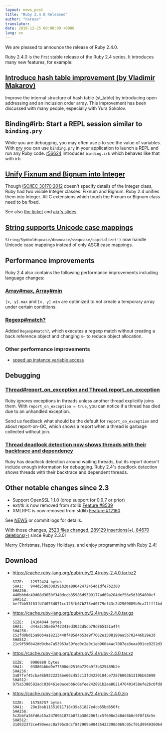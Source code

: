 ```yaml
---
layout: news_post
title: "Ruby 2.4.0 Released"
author: "naruse"
translator:
date: 2016-12-25 00:00:00 +0000
lang: en
---
```


We are pleased to announce the release of Ruby 2.4.0.

Ruby 2.4.0 is the first stable release of the Ruby 2.4 series.
It introduces many new features, for example:

## [Introduce hash table improvement (by Vladimir Makarov)](https://bugs.ruby-lang.org/issues/12142)

Improve the internal structure of hash table (st_table) by introducing open addressing
and an inclusion order array.
This improvement has been discussed with many people, especially with Yura Sokolov.

## Binding#irb: Start a REPL session similar to `binding.pry`

While you are debugging, you may often use `p` to see the value of variables.
With [pry](https://github.com/pry/pry) you can use `binding.pry` in your application
to launch a REPL and run any Ruby code.
[r56624](https://github.com/ruby/ruby/commit/493e48897421d176a8faf0f0820323d79ecdf94a)
introduces `binding.irb` which behaves like that with irb.

## [Unify Fixnum and Bignum into Integer](https://bugs.ruby-lang.org/issues/12005)

Though [ISO/IEC 30170:2012](http://www.iso.org/iso/iso_catalogue/catalogue_tc/catalogue_detail.htm?csnumber=59579)
doesn't specify details of the Integer class,
Ruby had two visible Integer classes: Fixnum and Bignum.
Ruby 2.4 unifies them into Integer.
All C extensions which touch the Fixnum or Bignum class need to be fixed.

See also [the ticket](https://bugs.ruby-lang.org/issues/12005) and [akr's slides](http://www.a-k-r.org/pub/2016-09-08-rubykaigi-unified-integer.pdf).

## [String supports Unicode case mappings](https://bugs.ruby-lang.org/issues/10085)

`String/Symbol#upcase/downcase/swapcase/capitalize(!)` now handle
Unicode case mappings instead of only ASCII case mappings.

## Performance improvements

Ruby 2.4 also contains the following performance improvements including
language changes:

### [Array#max, Array#min](https://bugs.ruby-lang.org/issues/12172)

`[x, y].max` and `[x, y].min` are optimized to not create a temporary array
under certain conditions.

### [Regexp#match?](https://bugs.ruby-lang.org/issues/8110)

Added `Regexp#match?`, which executes a regexp match without creating
a back reference object and changing `$~` to reduce object allocation.

### Other performance improvements

* [speed up instance variable access](https://bugs.ruby-lang.org/issues/12274)

## Debugging

### [Thread#report_on_exception and Thread.report_on_exception](https://bugs.ruby-lang.org/issues/6647)

Ruby ignores exceptions in threads unless another thread explicitly joins them.
With `report_on_exception = true`,
you can notice if a thread has died due to an unhandled exception.

Send us feedback what should be the default for `report_on_exception`
and about report-on-GC, which shows a report when a thread is
garbage collected without join.

### [Thread deadlock detection now shows threads with their backtrace and dependency](https://bugs.ruby-lang.org/issues/8214)

Ruby has deadlock detection around waiting threads, but its report doesn't
include enough information for debugging.
Ruby 2.4's deadlock detection shows threads with their backtrace and
dependent threads.

## Other notable changes since 2.3

* Support OpenSSL 1.1.0 (drop support for 0.9.7 or prior)
* ext/tk is now removed from stdlib [Feature #8539](https://bugs.ruby-lang.org/issues/8539)
* XMLRPC is now removed from stdlib [Feature #12160](https://bugs.ruby-lang.org/issues/12160)

See [NEWS](https://github.com/ruby/ruby/blob/v2_4_0/NEWS)
or commit logs for details.

With those changes,
[2523 files changed, 289129 insertions(+), 84670 deletions(-)](https://github.com/ruby/ruby/compare/v2_3_0...v2_4_0)
since Ruby 2.3.0!

Merry Christmas, Happy Holidays, and enjoy programming with Ruby 2.4!

## Download

* <https://cache.ruby-lang.org/pub/ruby/2.4/ruby-2.4.0.tar.bz2>

      SIZE:   12572424 bytes
      SHA1:   944d2588308391b20a89642472454d1dfe7b2360
      SHA256: 440bbbdc49d08d3650f340dccb35986d9399177ad69a204def56e5d3954600cf
      SHA512: bef7bb53f63fb74073d071cc125fb67b273ed0779ef43c2d2969089b9ca21fff1bd012281c5b748f7a3c24dd26e71730d7248c05a01cb23ab2089eb4d02115fe

* <https://cache.ruby-lang.org/pub/ruby/2.4/ruby-2.4.0.tar.gz>

      SIZE:   14104044 bytes
      SHA1:   d44a3c50a0e742341ed3033d5db79d865151a4f4
      SHA256: 152fd0bd15a90b4a18213448f485d4b53e9f7662e1508190aa5b702446b29e3d
      SHA512: 21c9f596b42dd9cba7a53963a59fed0c2e0c1eb960a4ac7087ea3eaa991ce9252d32639e1edcb75b1d709bc07c4820a6dc336ab427d0643c6e6498e0eacdbc8b

* <https://cache.ruby-lang.org/pub/ruby/2.4/ruby-2.4.0.tar.xz>

      SIZE:   9906880 bytes
      SHA1:   038804bbd0e77508dd2510b729a9f3b325489b2e
      SHA256: 3a87fef45cba48b9322236be60c455c13fd4220184ce7287600361319bb63690
      SHA512: 975a5388592adc038461e0acebb6c0efee242891b2ea8621476401458efe2bc0fdd317d3bf99beb745b0b3808410efdff33862da29c95c027f457943721e3ab6

* <https://cache.ruby-lang.org/pub/ruby/2.4/ruby-2.4.0.zip>

      SIZE:   15758757 bytes
      SHA1:   29e1bab11551011718c35a51827edcb55bd656fc
      SHA256: 5c2bbfa26fd6a15a2d70961874b0f3a386206fcc5f698e240dd8b0c9f0f18c5e
      SHA512: 31d932372ce490eeac0a70bc8dcf842909a90435422398d069c05cf01d994936064b8f4e60879e28a8655c1296eb8e180e348cb95e001ed6ca73cda0ff77de23
